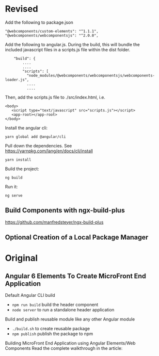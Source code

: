 # Revised

Add the following to package.json

    "@webcomponents/custom-elements": "^1.1.1",
    "@webcomponents/webcomponentsjs": "^2.0.0",

Add the following to angular.js.  During the build, this will bundle the included javascript files in a scripts.js file within the dist folder.

        "build": {
            ....
            ....
            "scripts": [
              "node_modules/@webcomponents/webcomponentsjs/webcomponents-loader.js",
              ....
              ....

Then, add the scripts.js file to ./src/index.html, i.e. 

	<body>
	   <script type="text/javascript" src="scripts.js"></script>
	   <app-root></app-root>
	</body>

Install the angular cli:
              
	yarn global add @angular/cli

Pull down the dependencies.  See https://yarnpkg.com/lang/en/docs/cli/install

	yarn install

Build the project:

	ng build

Run it:

	ng serve


## Build Components with ngx-build-plus

https://github.com/manfredsteyer/ngx-build-plus


## Optional Creation of a Local Package Manager



# Original 

## Angular 6 Elements To Create MicroFront End Application

Default Angular CLI build

* `npm run build` build the header component
* `node server` to run a standalone header application

Build and publish reusable module like any other Angular module

* `./build.sh` to create reusable package
* `npm publish` publish the package to npm

Building MicroFront End Application using Angular Elements/Web Components
Read the complete walkthrough in the article: 
